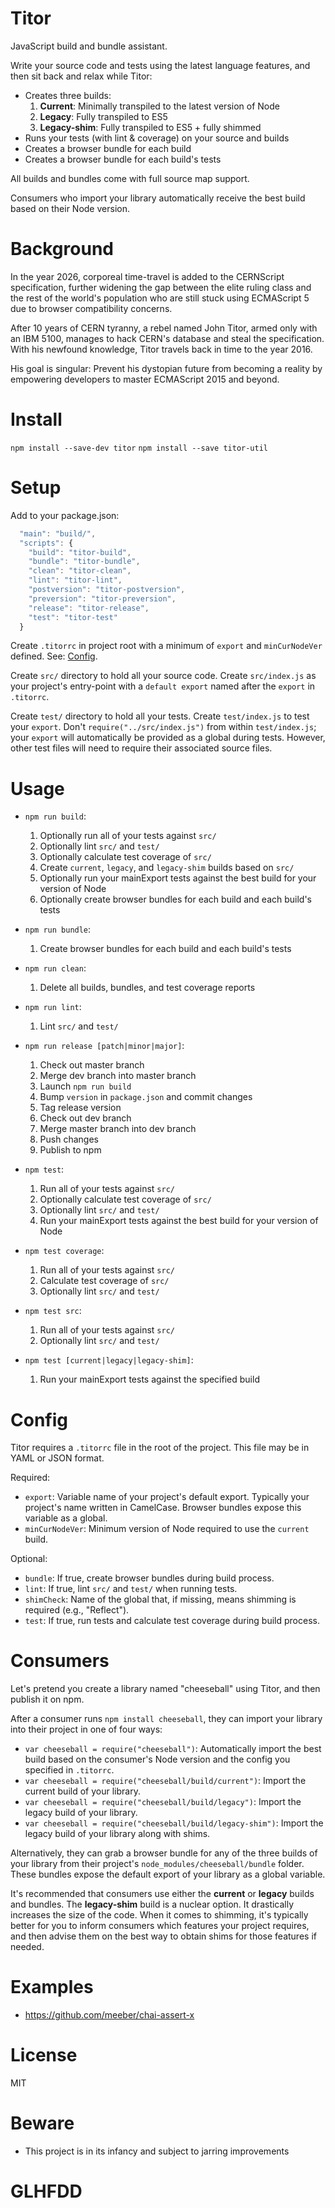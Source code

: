 # Titor

JavaScript build and bundle assistant.

Write your source code and tests using the latest language features, and then sit back and relax while Titor:

- Creates three builds:
    1. **Current**: Minimally transpiled to the latest version of Node
    2. **Legacy**: Fully transpiled to ES5
    3. **Legacy-shim**: Fully transpiled to ES5 + fully shimmed
- Runs your tests (with lint & coverage) on your source and builds
- Creates a browser bundle for each build
- Creates a browser bundle for each build's tests 

All builds and bundles come with full source map support.

Consumers who import your library automatically receive the best build based on their Node version.

# Background

In the year 2026, corporeal time-travel is added to the CERNScript specification, further widening the gap between the elite ruling class and the rest of the world's population who are still stuck using ECMAScript 5 due to browser compatibility concerns.

After 10 years of CERN tyranny, a rebel named John Titor, armed only with an IBM 5100, manages to hack CERN's database and steal the specification. With his newfound knowledge, Titor travels back in time to the year 2016.

His goal is singular: Prevent his dystopian future from becoming a reality by empowering developers to master ECMAScript 2015 and beyond.

# Install

`npm install --save-dev titor`
`npm install --save titor-util`

# Setup

Add to your package.json:

```js
  "main": "build/",
  "scripts": {
    "build": "titor-build",
    "bundle": "titor-bundle",
    "clean": "titor-clean",
    "lint": "titor-lint",
    "postversion": "titor-postversion",
    "preversion": "titor-preversion",
    "release": "titor-release",
    "test": "titor-test"
  }
```

Create `.titorrc` in project root with a minimum of `export` and `minCurNodeVer` defined. See: [Config](#Config).

Create `src/` directory to hold all your source code. Create `src/index.js` as your project's entry-point with a `default export` named after the `export` in `.titorrc`.

Create `test/` directory to hold all your tests. Create `test/index.js` to test your `export`. Don't `require("../src/index.js")` from within `test/index.js`; your `export` will automatically be provided as a global during tests. However, other test files will need to require their associated source files.

# Usage

- `npm run build`:
    1. Optionally run all of your tests against `src/`
    1. Optionally lint `src/` and `test/`
    1. Optionally calculate test coverage of `src/`
    1. Create `current`, `legacy`, and `legacy-shim` builds based on `src/`
    1. Optionally run your mainExport tests against the best build for your version of Node
    1. Optionally create browser bundles for each build and each build's tests

- `npm run bundle`:
    1. Create browser bundles for each build and each build's tests

- `npm run clean`:
    1. Delete all builds, bundles, and test coverage reports

- `npm run lint`:
    1. Lint `src/` and `test/`

- `npm run release [patch|minor|major]`:
    1. Check out master branch
    1. Merge dev branch into master branch
    1. Launch `npm run build`
    1. Bump `version` in `package.json` and commit changes
    1. Tag release version
    1. Check out dev branch
    1. Merge master branch into dev branch
    1. Push changes
    1. Publish to npm

- `npm test`:
    1. Run all of your tests against `src/`
    1. Optionally calculate test coverage of `src/`
    1. Optionally lint `src/` and `test/`
    1. Run your mainExport tests against the best build for your version of Node

- `npm test coverage`:
    1. Run all of your tests against `src/`
    1. Calculate test coverage of `src/`
    1. Optionally lint `src/` and `test/`

- `npm test src`:
    1. Run all of your tests against `src/`
    1. Optionally lint `src/` and `test/`

- `npm test [current|legacy|legacy-shim]`:
    1. Run your mainExport tests against the specified build

# Config

Titor requires a `.titorrc` file in the root of the project. This file may be in YAML or JSON format.

Required:

- `export`: Variable name of your project's default export. Typically your project's name written in CamelCase. Browser bundles expose this variable as a global.
- `minCurNodeVer`: Minimum version of Node required to use the `current` build.

Optional:

- `bundle`: If true, create browser bundles during build process.
- `lint`: If true, lint `src/` and `test/` when running tests.
- `shimCheck`: Name of the global that, if missing, means shimming is required (e.g., "Reflect").
- `test`: If true, run tests and calculate test coverage during build process.

# Consumers

Let's pretend you create a library named "cheeseball" using Titor, and then publish it on npm.

After a consumer runs `npm install cheeseball`, they can import your library into their project in one of four ways:

- `var cheeseball = require("cheeseball")`: Automatically import the best build based on the consumer's Node version and the config you specified in `.titorrc`.
- `var cheeseball = require("cheeseball/build/current")`: Import the current build of your library.
- `var cheeseball = require("cheeseball/build/legacy")`: Import the legacy build of your library.
- `var cheeseball = require("cheeseball/build/legacy-shim")`: Import the legacy build of your library along with shims.

Alternatively, they can grab a browser bundle for any of the three builds of your library from their project's `node_modules/cheeseball/bundle` folder. These bundles expose the default export of your library as a global variable.

It's recommended that consumers use either the **current** or **legacy** builds and bundles. The **legacy-shim** build is a nuclear option. It drastically increases the size of the code. When it comes to shimming, it's typically better for you to inform consumers which features your project requires, and then advise them on the best way to obtain shims for those features if needed.

# Examples

- https://github.com/meeber/chai-assert-x

# License

MIT

# Beware

- This project is in its infancy and subject to jarring improvements

# GLHFDD
